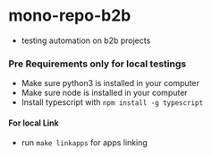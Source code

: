 # mono-repo-b2b

- testing automation on b2b projects

### Pre Requirements only for local testings

- Make sure python3 is installed in your computer
- Make sure node is installed in your computer
- Install typescript with `npm install -g typescript`
 
 
 #### For local Link 
  - run `make linkapps` for apps linking
